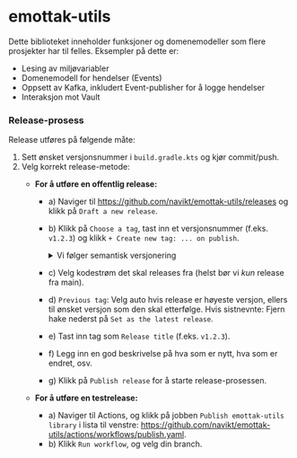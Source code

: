 # emottak-utils
Dette biblioteket inneholder funksjoner og domenemodeller som flere prosjekter har til felles. Eksempler på dette er:
* Lesing av miljøvariabler
* Domenemodell for hendelser (Events)
* Oppsett av Kafka, inkludert Event-publisher for å logge hendelser
* Interaksjon mot Vault

### Release-prosess
Release utføres på følgende måte:
1. Sett ønsket versjonsnummer i `build.gradle.kts` og kjør commit/push.
2. Velg korrekt release-metode:
   * **For å utføre en offentlig release:**
     - a) Naviger til https://github.com/navikt/emottak-utils/releases og klikk på `Draft a new release`. 
     - b) Klikk på `Choose a tag`, tast inn et versjonsnummer (f.eks. `v1.2.3`) og klikk `+ Create new tag: ... on publish`.
         <details>
         <summary>Vi følger semantisk versjonering</summary>
         
         Semantisk versjonering som betyr at vi skal kunne lese ut om en endring er bakoverkompatibel eller ikke i forhold til forrige versjon: **Major.Minor.Patch**
         
         * **Eksempel på ikke-bakoverkompatibel endring (ny major-versjon):** Flyttet klasser/filer, utført refaktorisering av ikke-private klasser/felter, endret delte domenemodeller.
         * **Eksempel på bakoverkompatibel endring (ny minor-versjon):** Lagt til nye klasser/filer, eventuelt nye funksjoner i eksisterende klasser/filer.
         * **Eksempel på patch-endring:** Rettet feil i eksisterende logikk/kode.
         </details>
     - c) Velg kodestrøm det skal releases fra (helst bør vi _kun_ release fra main).
     - d) `Previous tag`: Velg auto hvis release er høyeste versjon, ellers til ønsket versjon som den skal etterfølge. Hvis sistnevnte: Fjern hake nederst på `Set as the latest release`.
     - e) Tast inn tag som `Release title` (f.eks. `v1.2.3`).
     - f) Legg inn en god beskrivelse på hva som er nytt, hva som er endret, osv.
     - g) Klikk på `Publish release` for å starte release-prosessen.
   
   * **For å utføre en testrelease:**
     - a) Naviger til Actions, og klikk på jobben `Publish emottak-utils library` i lista til venstre: https://github.com/navikt/emottak-utils/actions/workflows/publish.yaml.
     - b) Klikk `Run workflow`, og velg din branch.
